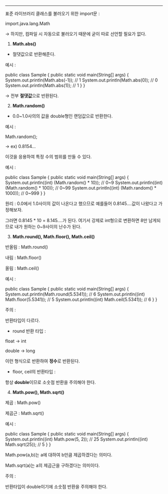 ---

표준 라이브러리 클래스를 불러오기 위한 import문 : 

import.java.lang.Math

→ 하지만, 컴파일 시 자동으로 불러오기 때문에 굳이 따로 선언할 필요가 없다.



1. **Math.abs()**
- 절댓값으로 반환해준다.

예시 :

public class Sample {
    public static void main(String[] args) {
        System.out.println(Math.abs(-1)); // 1
        System.out.println(Math.abs(0)); // 0
        System.out.println(Math.abs(1)); // 1
    }
}

→ 전부 **절댓값**으로 반환된다.



2. **Math.random()**
- 0.0~1.0사의의 값을 double형인 랜덤값으로 반환한다.

예시 :

Math.random();

→ ex) 0.8154…

이것을 응용하여 특정 수의 범위를 만들 수 있다.

예시 :

public class Sample {
    public static void main(String[] args) {
        System.out.println((int) (Math.random() * 10)); // 0~9
        System.out.println((int) (Math.random() * 100)); // 0~99
        System.out.println((int) (Math.random() * 1000)); // 0~999
    }
}

원리 : 0.0에서 1.0사이의 값이 나온다고 했으므로 예를들어 0.8145….값이 나왔다고 가정해보자.

그러면 0.8145 * 10 = 8.145….가 된다. 여기서 강제로 int형으로 변환하면 8만 남게되므로 내가 원하는 0~9사이의 난수가 된다.



3. **Math.round(), Math.floor(), Math.ceil()**

반올림 : Math.round()

내림 : Math.floor()

올림 : Math.ceil()

예시 : 

public class Sample {
    public static void main(String[] args) {
        System.out.println(Math.round(5.5341)); // 6
        System.out.println((int) Math.floor(5.5341)); // 5
        System.out.println((int) Math.ceil(5.5341)); // 6
    }
}

주의 : 

반환타입이 다르다.

- round 반환 타입 :

float → int

double → long

이런 형식으로 반환하여 **정수**로 반환된다.

- floor, ceil의 반환타입 :

항상 **double**이므로 소숫점 반환을 주의해야 한다.



4. **Math.pow(), Math.sqrt()**

제곱 : Math.pow()

제곱근 : Math.sqrt()

예시 :

public class Sample {
    public static void main(String[] args) {
        System.out.println((int) Math.pow(5, 2)); // 25
        System.out.println((int) Math.sqrt(25)); // 5
    }
}

Math.pow(a,b)는 a에 대하여 b만큼 제곱하겠다는 의미다.

Math.sqrt(a)는 a의 제곱근을 구하겠다는 의미이다.

주의 :

반환타입이 double이기에 소숫점 반환을 주의해야 한다.
